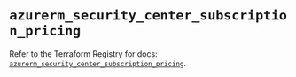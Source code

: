 # `azurerm_security_center_subscription_pricing`

Refer to the Terraform Registry for docs: [`azurerm_security_center_subscription_pricing`](https://registry.terraform.io/providers/hashicorp/azurerm/4.21.0/docs/resources/security_center_subscription_pricing).

